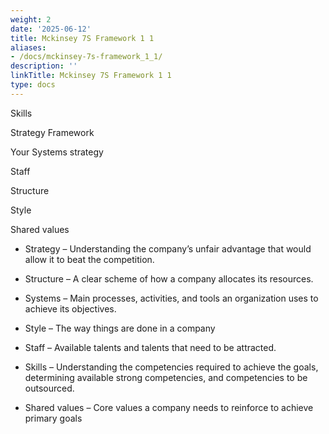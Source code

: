 ```yaml
---
weight: 2
date: '2025-06-12'
title: Mckinsey 7S Framework 1 1
aliases:
- /docs/mckinsey-7s-framework_1_1/
description: ''
linkTitle: Mckinsey 7S Framework 1 1
type: docs
---
```


<!-- Unsupported block type: image -->



Skills

Strategy Framework 

Your Systems strategy 

Staff

Structure 

Style





Shared values 



- Strategy – Understanding the company’s unfair advantage that would allow it to beat the competition.

- Structure – A clear scheme of how a company allocates its resources.

- Systems – Main processes, activities, and tools an organization uses to achieve its objectives.

- Style – The way things are done in a company

- Staff – Available talents and talents that need to be attracted.

- Skills – Understanding the competencies required to achieve the goals, determining available strong competencies, and competencies to be outsourced.

- Shared values – Core values a company needs to reinforce to achieve primary goals

